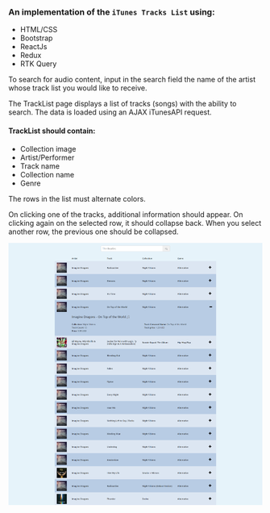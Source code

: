 ###  An implementation of the `iTunes Tracks List` using:
- HTML/CSS
- Bootstrap
- ReactJs
- Redux
- RTK Query


To search for audio content, input in the search field the name of the artist whose track list
you would like to receive.

The TrackList page displays a list of tracks (songs) with the ability to search.
The data is loaded using an AJAX iTunesAPI request.

#### TrackList should contain:

- Collection image
- Artist/Performer
- Track name
- Collection name
- Genre

The rows in the list must alternate colors.

On clicking one of the tracks, additional information should appear.
On clicking again on the selected row, it should collapse back. When you select another row, the previous one should be collapsed.

![Alt-текст](./src/assets/images/example.png)